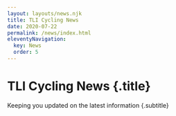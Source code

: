 ```yaml
---
layout: layouts/news.njk
title: TLI Cycling News
date: 2020-07-22
permalink: /news/index.html
eleventyNavigation:
  key: News
  order: 5
---
```

# TLI Cycling News {.title}

Keeping you updated on the latest information {.subtitle}